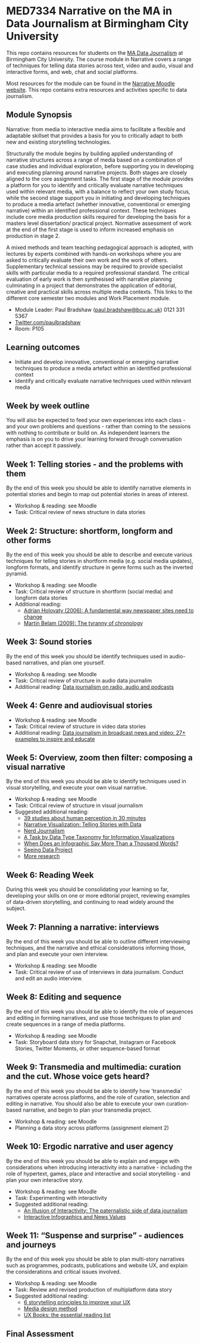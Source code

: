 # MED7334 Narrative on the MA in Data Journalism at Birmingham City University

This repo contains resources for students on the [MA Data Journalism](http://www.bcu.ac.uk/media/courses/data-journalism) at Birmingham City University. The course module in Narrative covers a range of techniques for telling data stories across text, video and audio, visual and interactive forms, and web, chat and social platforms.

Most resources for the module can be found in the [Narrative Moodle website](http://moodle.bcu.ac.uk/course/view.php?id=14318). This repo contains extra resources and activities specific to data journalism.

## Module Synopsis

Narrative: from media to interactive media aims to facilitate a flexible and adaptable skillset that provides a basis for you to critically adapt to both new and existing storytelling technologies. 

Structurally the module begins by building applied understanding of narrative structures across a range of media based on a combination of case studies and individual exploration, before supporting you in developing and executing planning around narrative projects. Both stages are closely aligned to the core assignment tasks. The first stage of the module provides a platform for you to identify and critically evaluate narrative techniques used within relevant media, with a balance to reflect your own study focus, while the second stage support you in initiating and developing techniques to produce a media artefact (whether innovative, conventional or emerging narrative) within an identified professional context. These techniques include core media production skills required for developing the basis for a masters level dissertation/ practical project. Normative assessment of work at the end of the first stage is used to inform increased emphasis on production in stage 2. 

A mixed methods and team teaching pedagogical approach is adopted, with lectures by experts combined with hands-on workshops where you are asked to critically evaluate their own work and the work of others. Supplementary technical sessions may be required to provide specialist skills with particular media to a required professional standard. The critical evaluation of early work is then synthesised with narrative planning culminating in a project that demonstrates the application of editorial, creative and practical skills across multiple media contexts. This links to the different core semester two modules and Work Placement module. 

* Module Leader: Paul Bradshaw (paul.bradshaw@bcu.ac.uk) 0121 331 5367
* [Twitter.com/paulbradshaw](http://Twitter.com/paulbradshaw)
* Room: P105

## Learning outcomes

* Initiate and develop innovative, conventional or emerging narrative techniques to produce a media artefact within an identified professional context
* Identify and critically evaluate narrative techniques used within relevant media

## Week by week outline

You will also be expected to feed your own experiences into each class - and your own problems and questions - rather than coming to the sessions with nothing to contribute or build on. As independent learners the emphasis is on you to drive your learning forward through conversation rather than accept it passively.

## Week 1: Telling stories - and the problems with them

By the end of this week you should be able to identify narrative elements in potential stories and begin to map out potential stories in areas of interest.

* Workshop & reading: see Moodle
* Task: Critical review of news structure in data stories

## Week 2: Structure: shortform, longform and other forms

By the end of this week you should be able to describe and execute various techniques for telling stories in shortform media (e.g. social media updates), longform formats, and identify structure in genre forms such as the inverted pyramid.

* Workshop & reading: see Moodle
* Task: Critical review of structure in shortform (social media) and longform data stories
* Additional reading: 
  * [Adrian Holovaty (2006): A fundamental way newspaper sites need to change](http://www.holovaty.com/writing/fundamental-change/)
  * [Martin Belam (2009): The tyranny of chronology](http://www.currybet.net/download/pdf/belam_tyranny_of_chronology.pdf)
 

## Week 3: Sound stories

By the end of this week you should be identify techniques used in audio-based narratives, and plan one yourself.

* Workshop & reading: see Moodle
* Task: Critical review of structure in audio data journalim
* Additional reading: [Data journalism on radio, audio and podcasts](https://onlinejournalismblog.com/2017/07/06/data-journalism-on-radio-audio-and-podcasts/)

## Week 4: Genre and audiovisual stories

* Workshop & reading: see Moodle
* Task: Critical review of structure in video data stories
* Additional reading: [Data journalism in broadcast news and video: 27+ examples to inspire and educate](https://onlinejournalismblog.com/2017/06/26/data-journalism-in-broadcast-news-video/)

## Week 5: Overview, zoom then filter: composing a visual narrative

By the end of this week you should be able to identify techniques used in visual storytelling, and execute your own visual narrative.

* Workshop & reading: see Moodle
* Task: Critical review of structure in visual journalism 
* Suggested additional reading: 
  * [39 studies about human perception in 30 minutes](https://medium.com/@kennelliott/39-studies-about-human-perception-in-30-minutes-4728f9e31a73)
  * [Narrative Visualization: Telling Stories with Data](http://vis.stanford.edu/files/2010-Narrative-InfoVis.pdf)
  * [Nerd Journalism](https://www.dropbox.com/s/umr3r11v8dc088x/nerdJournalismDISSERTATION.pdf?dl=0)
  * [A Task by Data Type Taxonomy for Information Visualizations](https://www.mat.ucsb.edu/~g.legrady/academic/courses/11w259/schneiderman.pdf)
  * [When Does an Infographic Say More Than a Thousand Words?](http://www.tandfonline.com/doi/full/10.1080/1461670X.2016.1267592)
  * [Seeing Data Project](http://seeingdata.org/)
  * [More research](https://pinboard.in/u:paulbradshaw/t:vis+research)

## Week 6: Reading Week

During this week you should be consolidating your learning so far, developing your skills on one or more editorial project, reviewing examples of data-driven storytelling, and continuing to read widely around the subject.

## Week 7: Planning a narrative: interviews

By the end of this week you should be able to outline different interviewing techniques, and the narrative and ethical considerations informing those, and plan and execute your own interview.

* Workshop & reading: see Moodle
* Task: Critical review of use of interviews in data journalism. Conduct and edit an audio interview.

## Week 8: Editing and sequence

By the end of this week you should be able to identify the role of sequences and editing in forming narratives, and use those techniques to plan and create sequences in a range of media platforms.

* Workshop & reading: see Moodle
* Task: Storyboard data story for Snapchat, Instagram or Facebook Stories, Twitter Moments, or other sequence-based format

## Week 9: Transmedia and multimedia: curation and the cut. Whose voice gets heard?

By the end of this week you should be able to identify how 'transmedia' narratives operate across platforms, and the role of curation, selection and editing in narrative. You should also be able to execute your own curation-based narrative, and begin to plan your transmedia project.

* Workshop & reading: see Moodle
* Planning a data story across platforms (assignment element 2)

## Week 10: Ergodic narrative and user agency

By the end of this week you should be able to explain and engage with considerations when introducing interactivity into a narrative - including the role of hypertext, games, place and interactive and social storytelling - and plan your own interactive story.

* Workshop & reading: see Moodle
* Task: Experimenting with interactivity
* Suggested additional reading: 
  * [An Illusion of Interactivity: The paternalistic side of data journalism](http://www.tandfonline.com/doi/full/10.1080/17512786.2017.1299032)
  * [Interactive Infographics and News Values](http://www.tandfonline.com/doi/full/10.1080/21670811.2013.841368)

## Week 11:  “Suspense and surprise” - audiences and journeys

By the end of this week you should be able to plan multi-story narratives such as programmes, podcasts, publications and website UX, and explain the considerations and critical issues involved.

* Workshop & reading: see Moodle
* Task: Review and revised production of multiplatform data story
* Suggested additional reading: 
  * [6 storytelling principles to improve your UX](https://uxdesign.cc/6-storytelling-principles-to-improve-your-ux-737f0fc34261)
  * [Media design method](https://www.journals.uio.no/index.php/TJMI/article/view/702)
  * [UX Books: the essential reading list](https://uxdesign.cc/ux-books-on-user-research-strategy-2c8eeef820a8)

## Final Assessment



